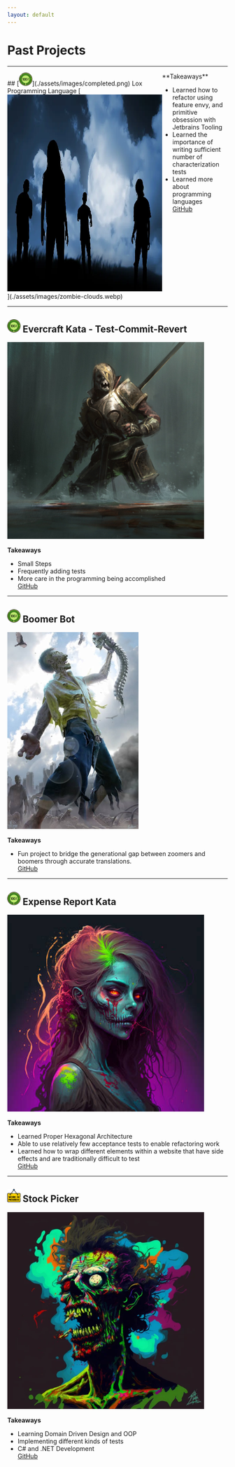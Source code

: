 ```yaml
---
layout: default
---
```


# Past Projects

* * *
<div style="display: flex;">
  <div>
    ## [<img src="./assets/images/completed.png" width="30px" />](./assets/images/completed.png) Lox Programming Language
    [<img src="./assets/images/zombie-clouds.webp" height="450px" />](./assets/images/zombie-clouds.webp)  
  </div>
  <div>
  **Takeaways**
  
  *   Learned how to refactor using feature envy, and primitive obsession with Jetbrains Tooling
  *   Learned the importance of writing sufficient number of characterization tests
  *   Learned more about programming languages  
    [GitHub](https://github.com/CodeItQuick/my-own-programming-language)  
  </div>
</div>

* * *
## [<img src="./assets/images/completed.png" width="30px" />](./assets/images/completed.png)  Evercraft Kata - Test-Commit-Revert
[<img src="./assets/images/zombie-warrior.jpg" height="450px" />](./assets/images/zombie-warrior.jpg)  

**Takeaways**

*   Small Steps
*   Frequently adding tests
*   More care in the programming being accomplished  
[GitHub](https://github.com/CodeItQuick/tcr-evercraft-2)   

* * *

## [<img src="./assets/images/completed.png" width="30px" />](./assets/images/completed.png)  Boomer Bot
[<img src="./assets/images/zombie-spine.jpg" height="450px" />](./assets/images/zombie-spine.jpg)  

**Takeaways**

*   Fun project to bridge the generational gap between zoomers and boomers through accurate translations.  
[GitHub](https://github.com/CodeItQuick/BoomerBot)


* * *

## [<img src="./assets/images/completed.png" width="30px" />](./assets/images/completed.png) Expense Report Kata
[<img src="./assets/images/zombie-women.jpg" height="450px" />](./assets/images/zombie-women.jpg)  

**Takeaways**

*   Learned Proper Hexagonal Architecture
*   Able to use relatively few acceptance tests to enable refactoring work  
*   Learned how to wrap different elements within a website that have side effects and are traditionally difficult to test    
[GitHub](https://github.com/CodeItQuick/expense-report-kata-ensemble)  

* * *

## [<img src="./assets/images/work-in-progress.png" width="30px" />](./assets/images/work-in-progress.png)  Stock Picker
[<img src="./assets/images/zombie-man.webp" height="450px" />](./assets/images/zombie-man.webp)  

**Takeaways**

*   Learning Domain Driven Design and OOP
*   Implementing different kinds of tests  
*   C# and .NET Development  
[GitHub](https://github.com/CodeItQuick/StockApplicationASPNetWebMVCIndividualIdentity)   


